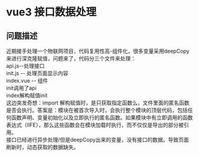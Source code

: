 # vue3 接口数据处理
## 问题描述
近期接手处理一个物联网项目，代码复用性高-组件化，很多变量采用deepCopy来进行深克隆赋值，问题来了，代码分三个文件来处理：
<br>
api.js--处理接口
<br>
init.js -- 处理页面显示内容
<br>
index.vue -- 组件
<br>
init调用了api
<br>
index解构赋值init
<br>
这边突发奇想：import 解构赋值时，是只获取指定函数么，文件里面的匿名函数是否会执行。答案是：模块在被首次导入时，会执行整个模块的顶层代码，包括任何函数声明、变量初始化以及立即执行的匿名函数。如果模块中有立即调用的函数表达式（IIFE），那么这些函数会在模块加载时执行，而不仅仅是导出的部分被引用。
<br>
接口已经进行异步处理/但是deepCopy出来的变量，没有接口的数据。导致页面刷新时，动态获取的数据缺失。
